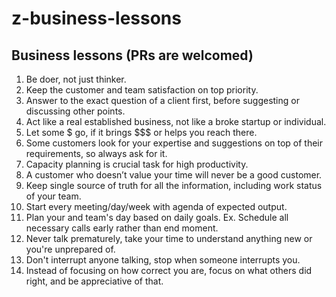 # z-business-lessons
## Business lessons (PRs are welcomed)

1. Be doer, not just thinker.
1. Keep the customer and team satisfaction on top priority.
1. Answer to the exact question of a client first, before suggesting or discussing other points.
1. Act like a real established business, not like a broke startup or individual.
1. Let some $ go, if it brings $$$ or helps you reach there.
1. Some customers look for your expertise and suggestions on top of their requirements, so always ask for it.
1. Capacity planning is crucial task for high productivity.
1. A customer who doesn’t value your time will never be a good customer.
1. Keep single source of truth for all the information, including work status of your team.
1. Start every meeting/day/week with agenda of expected output.
1. Plan your and team's day based on daily goals. Ex. Schedule all necessary calls early rather than end moment.
1. Never talk prematurely, take your time to understand anything new or you're unprepared of.
1. Don't interrupt anyone talking, stop when someone interrupts you.
1. Instead of focusing on how correct you are, focus on what others did right, and be appreciative of that.